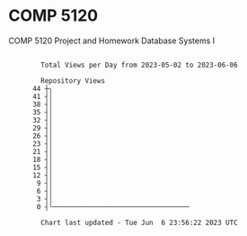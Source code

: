 # COMP 5120
COMP 5120 Project and Homework 
Database Systems I

```

        Total Views per Day from 2023-05-02 to 2023-06-06

        Repository Views
      44 ┼╮
      41 ┤│
      38 ┤│
      35 ┤│
      32 ┤│
      29 ┤│
      26 ┤│
      23 ┤│
      21 ┤│
      18 ┤│
      15 ┤│
      12 ┤│
       9 ┤│
       6 ┤│
       3 ┤│
       0 ┤╰──────────────────────────────────

        Chart last updated - Tue Jun  6 23:56:22 2023 UTC
        
```

